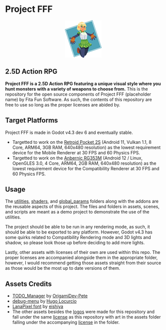 # Project FFF
<p align="center">
	<img src="assets/art/logos/project-fff-icon.png" alt="Project FFF Placeholder Logo"> 
</p>

## 2.5D Action RPG

**Project FFF is a 2.5D Action RPG featuring a unique visual style where you hunt monsters with a 
variety of weapons to choose from.** This is the repository for the open source components of Project 
FFF (placeholder name) by Fita Fun Software. As such, the contents of this repository are free to use
so long as the proper licenses are abided by.

## Target Platforms

Project FFF is made in Godot v4.3 dev 6 and eventually stable.
- Targetted to work on the [Retroid Pocket 2S](https://www.goretroid.com/collections/frontpage/products/retroid-pocket-2s-handheld-retro-gaming-system) 
(Android 11, Vulkan 1.1, 8 Core, ARM64, 3GB RAM, 640x480 resolution) as the lowest requirement 
device for the Mobile Renderer at 30 FPS and 60 Physics FPS.
- Targetted to work on the [Anbernic RG353M](https://anbernic.com/products/rg353m) 
(Android 12 / Linux, OpenGLES 3.0, 4 Core, ARM64, 2GB RAM, 640x480 resolution) as the lowest 
requirement device for the Compatibility Renderer at 30 FPS and 60 Physics FPS.

## Usage

The [utilities](utilities), [shaders](shaders), and [global_params](global_params) folders along with
the addons are the reusable aspects of this project. The files and folders in assets, scenes, and 
scripts are meant as a demo project to demonstrate the use of the utilities.

The project should be able to be run in any rendering mode, as such, it should be able to be exported
to any platform. However, Godot v4.3 has some quirks related to Compatibility Rendering mode and 
3D lights and shadow, so please look those up before deciding to add more lights.

Lastly, other assets with licenses of their own are used within this repo. The proper licenses are 
accompanied alongside them in the appropriate folder, however, I would recommend getting those assets
straight from their source as those would be the most up to date versions of them.

## Assets Credits

- [TODO_Manager](https://github.com/OrigamiDev-Pete/TODO_Manager) by [OrigamiDev-Pete](https://github.com/OrigamiDev-Pete)
- [debug-menu](https://github.com/godot-extended-libraries/godot-debug-menu) by [Hugo Locurcio](https://twitter.com/hugolocurcio)
- [LanaPixel font](https://opengameart.org/content/lanapixel-localization-friendly-pixel-font) by [eishiya](https://mastodon.art/@eishiya)
- The other assets besides the [logos](utilities/splash_screen/logos/) were made for this repository and fall under the same [license](LICENSE.md) as this repository with art in the assets folder falling under the accompanying [license](assets/art/LICENSE.md) in the folder.
